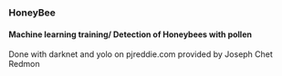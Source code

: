 ### HoneyBee
#### Machine learning training/ Detection of Honeybees with pollen
Done with darknet and yolo on pjreddie.com provided by Joseph Chet Redmon
